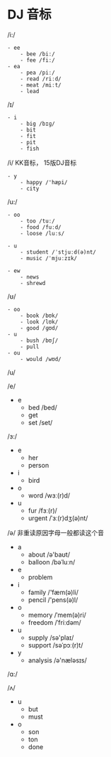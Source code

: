 
# DJ 音标


/i:/

    - ee
        - bee /biː/ 
        - fee /fiː/
    - ea
        - pea /piː/
        - read /riːd/
        - meat /miːt/
        - lead


/ɪ/

    - i
        - big /bɪɡ/
        - bit 
        - fit 
        - pit
        - fish


/i/  KK音标， 15版DJ音标

    - y
        - happy /'hæpi/
        - city


/u:/


    - oo
        - too /tuː/
        - food /fuːd/
        - loose /luːs/

    - u
        - student /ˈstjuːd(ə)nt/
        - music /ˈmjuːzɪk/

    - ew
        - news
        - shrewd


/ʊ/

    - oo
        - book /bʊk/
        - look /lʊk/
        - good /ɡʊd/
    - u
        - bush /bʊʃ/
        - pull
    - ou
        - would /wʊd/

/u/


/e/ 

- e
    - bed /bed/
    - get
    - set /set/


/ɜ:/

- e
    - her
    - person
- i
    - bird
- o
    - word /wɜː(r)d/
- u
    - fur /fɜː(r)/
    - urgent /ˈɜː(r)dʒ(ə)nt/


/ə/ 非重读原因字母一般都读这个音

- a
    - about /ə'baʊt/
    - balloon /bəˈluːn/
- e
    - problem
- i
    - family /'fæm(ə)li/
    - pencil /'pens(ə)l/
- o
    - memory /ˈmem(ə)ri/
    - freedom /ˈfriːdəm/
- u 
    - supply /sə'plaɪ/
    - support /səˈpɔː(r)t/
- y
    - analysis /ə'næləsɪs/


/ɑ:/

/ʌ/

- u
    - but
    - must
- o
    - son
    - ton
    - done


